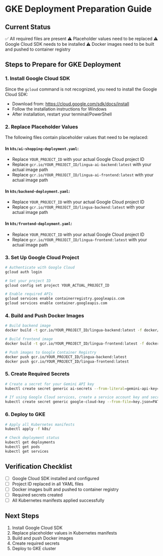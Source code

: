 # GKE Deployment Preparation Guide

## Current Status
✅ All required files are present
⚠️ Placeholder values need to be replaced
⚠️ Google Cloud SDK needs to be installed
⚠️ Docker images need to be built and pushed to container registry

## Steps to Prepare for GKE Deployment

### 1. Install Google Cloud SDK
Since the `gcloud` command is not recognized, you need to install the Google Cloud SDK:
- Download from: https://cloud.google.com/sdk/docs/install
- Follow the installation instructions for Windows
- After installation, restart your terminal/PowerShell

### 2. Replace Placeholder Values
The following files contain placeholder values that need to be replaced:

#### In `k8s/ai-shopping-deployment.yaml`:
- Replace `YOUR_PROJECT_ID` with your actual Google Cloud project ID
- Replace `gcr.io/YOUR_PROJECT_ID/lingua-ai-backend:latest` with your actual image path
- Replace `gcr.io/YOUR_PROJECT_ID/lingua-ai-frontend:latest` with your actual image path

#### In `k8s/backend-deployment.yaml`:
- Replace `YOUR_PROJECT_ID` with your actual Google Cloud project ID
- Replace `gcr.io/YOUR_PROJECT_ID/lingua-backend:latest` with your actual image path

#### In `k8s/frontend-deployment.yaml`:
- Replace `YOUR_PROJECT_ID` with your actual Google Cloud project ID
- Replace `gcr.io/YOUR_PROJECT_ID/lingua-frontend:latest` with your actual image path

### 3. Set Up Google Cloud Project
```bash
# Authenticate with Google Cloud
gcloud auth login

# Set your project ID
gcloud config set project YOUR_ACTUAL_PROJECT_ID

# Enable required APIs
gcloud services enable containerregistry.googleapis.com
gcloud services enable container.googleapis.com
```

### 4. Build and Push Docker Images
```bash
# Build backend image
docker build -t gcr.io/YOUR_PROJECT_ID/lingua-backend:latest -f docker/backend.Dockerfile .

# Build frontend image
docker build -t gcr.io/YOUR_PROJECT_ID/lingua-frontend:latest -f docker/frontend.Dockerfile .

# Push images to Google Container Registry
docker push gcr.io/YOUR_PROJECT_ID/lingua-backend:latest
docker push gcr.io/YOUR_PROJECT_ID/lingua-frontend:latest
```

### 5. Create Required Secrets
```bash
# Create a secret for your Gemini API key
kubectl create secret generic ai-secrets --from-literal=gemini-api-key=YOUR_ACTUAL_GEMINI_API_KEY

# If using Google Cloud services, create a service account key and secret
kubectl create secret generic google-cloud-key --from-file=key.json=PATH_TO_YOUR_SERVICE_ACCOUNT_KEY.json
```

### 6. Deploy to GKE
```bash
# Apply all Kubernetes manifests
kubectl apply -f k8s/

# Check deployment status
kubectl get deployments
kubectl get pods
kubectl get services
```

## Verification Checklist
- [ ] Google Cloud SDK installed and configured
- [ ] Project ID replaced in all YAML files
- [ ] Docker images built and pushed to container registry
- [ ] Required secrets created
- [ ] All Kubernetes manifests applied successfully

## Next Steps
1. Install Google Cloud SDK
2. Replace placeholder values in Kubernetes manifests
3. Build and push Docker images
4. Create required secrets
5. Deploy to GKE cluster
